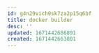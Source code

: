 ```yaml
---
id: g4n29vich9sk7za2p15q6bf
title: docker builder
desc: ''
updated: 1671442686891
created: 1671442663801
---
```

